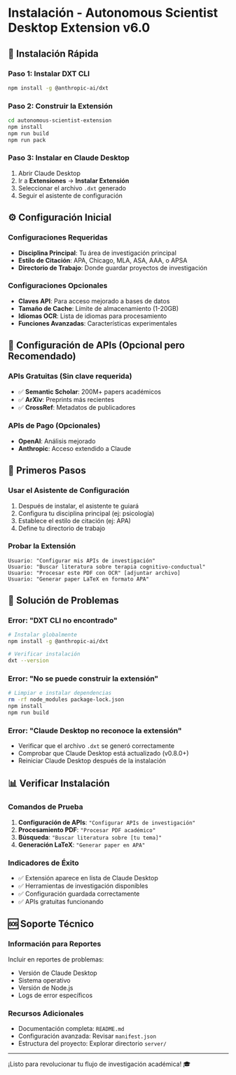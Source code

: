 # Instalación - Autonomous Scientist Desktop Extension v6.0

## 🚀 Instalación Rápida

### Paso 1: Instalar DXT CLI
```bash
npm install -g @anthropic-ai/dxt
```

### Paso 2: Construir la Extensión
```bash
cd autonomous-scientist-extension
npm install
npm run build
npm run pack
```

### Paso 3: Instalar en Claude Desktop
1. Abrir Claude Desktop
2. Ir a **Extensiones** → **Instalar Extensión**
3. Seleccionar el archivo `.dxt` generado
4. Seguir el asistente de configuración

## ⚙️ Configuración Inicial

### Configuraciones Requeridas
- **Disciplina Principal**: Tu área de investigación principal
- **Estilo de Citación**: APA, Chicago, MLA, ASA, AAA, o APSA
- **Directorio de Trabajo**: Donde guardar proyectos de investigación

### Configuraciones Opcionales
- **Claves API**: Para acceso mejorado a bases de datos
- **Tamaño de Cache**: Límite de almacenamiento (1-20GB)
- **Idiomas OCR**: Lista de idiomas para procesamiento
- **Funciones Avanzadas**: Características experimentales

## 🔑 Configuración de APIs (Opcional pero Recomendado)

### APIs Gratuitas (Sin clave requerida)
- ✅ **Semantic Scholar**: 200M+ papers académicos
- ✅ **ArXiv**: Preprints más recientes
- ✅ **CrossRef**: Metadatos de publicadores

### APIs de Pago (Opcionales)
- **OpenAI**: Análisis mejorado
- **Anthropic**: Acceso extendido a Claude

## 🎯 Primeros Pasos

### Usar el Asistente de Configuración
1. Después de instalar, el asistente te guiará
2. Configura tu disciplina principal (ej: psicología)
3. Establece el estilo de citación (ej: APA)
4. Define tu directorio de trabajo

### Probar la Extensión
```
Usuario: "Configurar mis APIs de investigación"
Usuario: "Buscar literatura sobre terapia cognitivo-conductual"
Usuario: "Procesar este PDF con OCR" [adjuntar archivo]
Usuario: "Generar paper LaTeX en formato APA"
```

## 🔧 Solución de Problemas

### Error: "DXT CLI no encontrado"
```bash
# Instalar globalmente
npm install -g @anthropic-ai/dxt

# Verificar instalación
dxt --version
```

### Error: "No se puede construir la extensión"
```bash
# Limpiar e instalar dependencias
rm -rf node_modules package-lock.json
npm install
npm run build
```

### Error: "Claude Desktop no reconoce la extensión"
- Verificar que el archivo `.dxt` se generó correctamente
- Comprobar que Claude Desktop está actualizado (v0.8.0+)
- Reiniciar Claude Desktop después de la instalación

## 📊 Verificar Instalación

### Comandos de Prueba
1. **Configuración de APIs**: `"Configurar APIs de investigación"`
2. **Procesamiento PDF**: `"Procesar PDF académico"`
3. **Búsqueda**: `"Buscar literatura sobre [tu tema]"`
4. **Generación LaTeX**: `"Generar paper en APA"`

### Indicadores de Éxito
- ✅ Extensión aparece en lista de Claude Desktop
- ✅ Herramientas de investigación disponibles
- ✅ Configuración guardada correctamente
- ✅ APIs gratuitas funcionando

## 🆘 Soporte Técnico

### Información para Reportes
Incluir en reportes de problemas:
- Versión de Claude Desktop
- Sistema operativo
- Versión de Node.js
- Logs de error específicos

### Recursos Adicionales
- Documentación completa: `README.md`
- Configuración avanzada: Revisar `manifest.json`  
- Estructura del proyecto: Explorar directorio `server/`

---

¡Listo para revolucionar tu flujo de investigación académica! 🎓
